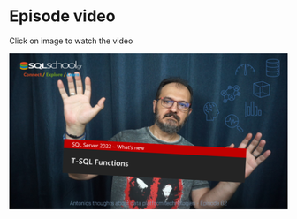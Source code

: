# Episode video

Click on image to watch the video

[![Watch the video](./ytimage.png)](https://youtu.be/dwZSBRDVZSY)

